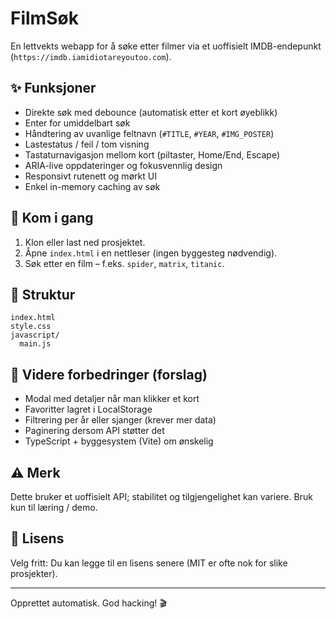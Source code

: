 # FilmSøk

En lettvekts webapp for å søke etter filmer via et uoffisielt IMDB-endepunkt (`https://imdb.iamidiotareyoutoo.com`).

## ✨ Funksjoner
- Direkte søk med debounce (automatisk etter et kort øyeblikk)
- Enter for umiddelbart søk
- Håndtering av uvanlige feltnavn (`#TITLE`, `#YEAR`, `#IMG_POSTER`)
- Lastestatus / feil / tom visning
- Tastaturnavigasjon mellom kort (piltaster, Home/End, Escape)
- ARIA-live oppdateringer og fokusvennlig design
- Responsivt rutenett og mørkt UI
- Enkel in-memory caching av søk

## 🚀 Kom i gang
1. Klon eller last ned prosjektet.
2. Åpne `index.html` i en nettleser (ingen byggesteg nødvendig).
3. Søk etter en film – f.eks. `spider`, `matrix`, `titanic`.

## 📁 Struktur
```
index.html
style.css
javascript/
  main.js
```

## 🔧 Videre forbedringer (forslag)
- Modal med detaljer når man klikker et kort
- Favoritter lagret i LocalStorage
- Filtrering per år eller sjanger (krever mer data)
- Paginering dersom API støtter det
- TypeScript + byggesystem (Vite) om ønskelig

## ⚠ Merk
Dette bruker et uoffisielt API; stabilitet og tilgjengelighet kan variere. Bruk kun til læring / demo.

## 📝 Lisens
Velg fritt: Du kan legge til en lisens senere (MIT er ofte nok for slike prosjekter).

---
Opprettet automatisk. God hacking! 🎬
